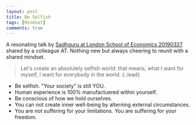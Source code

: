 ```yaml
---
layout: post
title: Be Selfish
tags: [Mindset]
comments: true
---
```


A resonating talk by [Sadhguru at London School of Economics 20190327](https://www.youtube.com/watch?v=xBR9ZJrgpUE) shared by a colleague AT. Nothing new but always cheering to reunit with a shared mindset.

> Let's create an absolutely selfish world: that means, what I want for myself, I want for everybody in the world.
> {:.lead}

>
* Be selfish. "Your society" is still YOU. 
* Human experience is 100% manufactuered within yourself.
* Be conscious of how we hold ourselves. 
* You can not create inner well-being by alterning external circumstances. 
* You are not suffering for your limitations. You are suffering for your freedom.